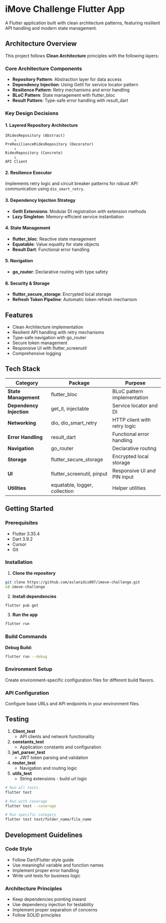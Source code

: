 # iMove Challenge Flutter App

A Flutter application built with clean architecture patterns, featuring resilient API handling and modern state management.

## Architecture Overview

This project follows **Clean Architecture** principles with the following layers:

### Core Architecture Components
- **Repository Pattern**: Abstraction layer for data access
- **Dependency Injection**: Using GetIt for service locator pattern
- **Resilience Pattern**: Retry mechanisms and error handling
- **BLoC Pattern**: State management with flutter_bloc
- **Result Pattern**: Type-safe error handling with result_dart

### Key Design Decisions

#### 1. **Layered Repository Architecture**
```
IRidesRepository (Abstract)
    ↓
PreResilienceRidesRepository (Decorator)
    ↓
RidesRepository (Concrete)
    ↓
API Client
```

#### 2. **Resilience Executor**
Implements retry logic and circuit breaker patterns for robust API communication using `dio_smart_retry`.

#### 3. **Dependency Injection Strategy**
- **GetIt Extensions**: Modular DI registration with extension methods
- **Lazy Singleton**: Memory-efficient service instantiation

#### 4. **State Management**
- **flutter_bloc**: Reactive state management
- **Equatable**: Value equality for state objects
- **Result Dart**: Functional error handling

#### 5. **Navigation**
- **go_router**: Declarative routing with type safety

#### 6. **Security & Storage**
- **flutter_secure_storage**: Encrypted local storage
- **Refresh Token Pipeline**: Automatic token refresh mechanism

## Features

- Clean Architecture implementation
- Resilient API handling with retry mechanisms
- Type-safe navigation with go_router
- Secure token management
- Responsive UI with flutter_screenutil
- Comprehensive logging

## Tech Stack

| Category | Package | Purpose |
|----------|---------|---------|
| **State Management** | flutter_bloc | BLoC pattern implementation |
| **Dependency Injection** | get_it, injectable | Service locator and DI |
| **Networking** | dio, dio_smart_retry | HTTP client with retry logic |
| **Error Handling** | result_dart | Functional error handling |
| **Navigation** | go_router | Declarative routing |
| **Storage** | flutter_secure_storage | Encrypted local storage |
| **UI** | flutter_screenutil, pinput | Responsive UI and PIN input |
| **Utilities** | equatable, logger, collection | Helper utilities |

##  Getting Started

### Prerequisites

- Flutter 3.35.4
- Dart 3.9.2
- Cursor
- Git

### Installation

1. **Clone the repository**
```bash
git clone https://github.com/aslanidis007/imove-challenge.git
cd imove-challenge
```

2. **Install dependencies**
```bash
flutter pub get
```

3. **Run the app**
```bash
flutter run
```

### Build Commands

**Debug Build:**
```bash
flutter run --debug
```


### Environment Setup
Create environment-specific configuration files for different build flavors.

### API Configuration
Configure base URLs and API endpoints in your environment files.

## Testing

1. **Client_test**
    - API clients and network functionality
2. **constants_test**
    - Application constants and configuration
3. **jwt_parser_test**
    - JWT token parsing and validation
4. **router_test**
    - Navigation and routing logic
5. **utils_test**
    - String extensions - build url logic


```bash
# Run all tests
flutter test

# Run with coverage
flutter test --coverage

# Run specific category
flutter test test/folder_name/file_name
```

## Development Guidelines

### Code Style
- Follow Dart/Flutter style guide
- Use meaningful variable and function names
- Implement proper error handling
- Write unit tests for business logic

### Architecture Principles
- Keep dependencies pointing inward
- Use dependency injection for testability
- Implement proper separation of concerns
- Follow SOLID principles
